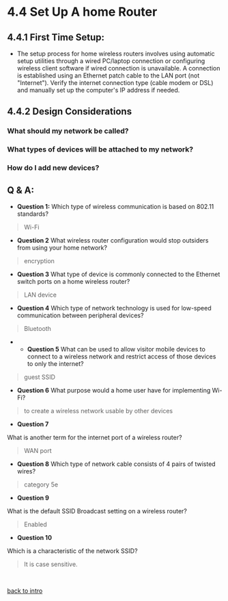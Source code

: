 # 4.4 Set Up A home Router

## 4.4.1 First Time Setup:
- The setup process for home wireless routers involves using automatic setup utilities through a wired PC/laptop connection or configuring wireless client software if wired connection is unavailable. A connection is established using an Ethernet patch cable to the LAN port (not "Internet"). Verify the internet connection type (cable modem or DSL) and manually set up the computer's IP address if needed.

## 4.4.2 Design Considerations

### What should my network be called?
### What types of devices will be attached to my network?
### How do I add new devices?


## Q & A:

- **Question 1:**
Which type of wireless communication is based on 802.11 standards?

> Wi-Fi


- **Question 2**
What wireless router configuration would stop outsiders from using your home network?

> encryption

- **Question 3**
What type of device is commonly connected to the Ethernet switch ports on a home wireless router?

> LAN device

- **Question 4**
Which type of network technology is used for low-speed communication between peripheral devices?

> Bluetooth

- - **Question 5**
What can be used to allow visitor mobile devices to connect to a wireless network and restrict access of those devices to only the internet?

> guest SSID

- **Question 6**
What purpose would a home user have for implementing Wi-Fi?

> to create a wireless network usable by other devices

- **Question 7**

What is another term for the internet port of a wireless router?

> WAN port

- **Question 8**
Which type of network cable consists of 4 pairs of twisted wires?

> category 5e

- **Question 9**

What is the default SSID Broadcast setting on a wireless router?

> Enabled

- **Question 10**

Which is a characteristic of the network SSID?

> It is case sensitive.

<br>



[back to intro](4.0_intro.md)